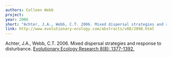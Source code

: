 ```yaml
---
authors: Colleen Webb
project:
year: 2006
short: "Achter, J.A., Webb, C.T. 2006. Mixed dispersal strategies and response to disturbance. Evolutionary Ecology Research 8(8): 1377-1392."
link: http://www.evolutionary-ecology.com/abstracts/v08/2098.html
---
```


Achter, J.A., Webb, C.T. 2006. Mixed dispersal strategies and response to disturbance. [Evolutionary Ecology Research 8(8): 1377-1392.](http://www.evolutionary-ecology.com/abstracts/v08/2098.html)

<!--
archived project: traits
-->
